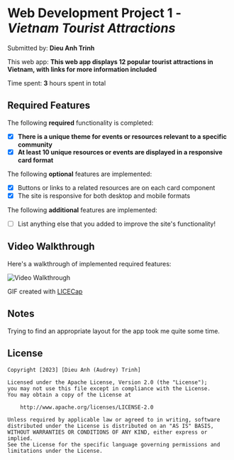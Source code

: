 
# Web Development Project 1 - *Vietnam Tourist Attractions*

Submitted by: **Dieu Anh Trinh**

This web app: **This web app displays 12 popular tourist attractions in Vietnam, with links for more information included**

Time spent: **3** hours spent in total

## Required Features

The following **required** functionality is completed:

- [x] **There is a unique theme for events or resources relevant to a specific community**
- [x] **At least 10 unique resources or events are displayed in a responsive card format**

The following **optional** features are implemented:

- [x] Buttons or links to a related resources are on each card component
- [x] The site is responsive for both desktop and mobile formats

The following **additional** features are implemented:

* [ ] List anything else that you added to improve the site's functionality!

## Video Walkthrough

Here's a walkthrough of implemented required features:

<img src='https://i.imgur.com/63HVNSU.gif' title='Video Walkthrough' width='' alt='Video Walkthrough' />


GIF created with [LICECap](https://www.cockos.com/licecap/) 


## Notes

Trying to find an appropriate layout for the app took me quite some time.

## License

    Copyright [2023] [Dieu Anh (Audrey) Trinh]

    Licensed under the Apache License, Version 2.0 (the "License");
    you may not use this file except in compliance with the License.
    You may obtain a copy of the License at

        http://www.apache.org/licenses/LICENSE-2.0

    Unless required by applicable law or agreed to in writing, software
    distributed under the License is distributed on an "AS IS" BASIS,
    WITHOUT WARRANTIES OR CONDITIONS OF ANY KIND, either express or implied.
    See the License for the specific language governing permissions and
    limitations under the License.